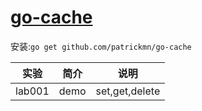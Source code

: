 # [go-cache](https://github.com/patrickmn/go-cache)
安装:`go get github.com/patrickmn/go-cache`

|实验|简介|说明|
|---|---|---|
|lab001|demo|set,get,delete|